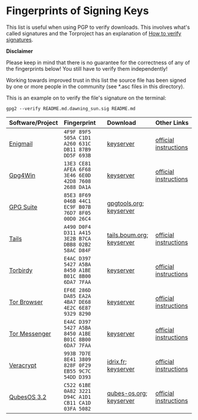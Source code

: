 # Fingerprints of Signing Keys

This list is useful when using PGP to verify downloads. This involves what's called signatures and the Torproject has an explanation of [How to verify signatures](https://www.torproject.org/docs/verifying-signatures.html.en).

**Disclaimer**

Please keep in mind that there is no guarantee for the correctness of any of the fingerprints below! You still have to verify them independently!

Working towards improved trust in this list the source file has been signed by one or more people in the community (see *.asc files in this directory).

This is an example on to verify the file's signature on the terminal:

```
gpg2 --verify README.md.dawning_sun.sig README.md
```

| Software/Project  | Fingerprint                       | Download     | Other Links  |
|:------------------|:----------------------------------|:-------------|:-------------|
| [Enigmail](https://www.enigmail.net/index.php/en/download) | `4F9F 89F5 505A C1D1 A260 631C DB11 87B9 DD5F 693B` | [keyserver](https://pgp.mit.edu/pks/lookup?op=vindex&search=0x4F9F89F5505AC1D1A260631CDB1187B9DD5F693B) | [official instructions](https://www.enigmail.net/index.php/en/verify-signature) |
| [Gpg4Win](https://gpg4win.org/download.html)               | `13E3 CE81 AFEA 6F68 3E46 6E0D 42D8 7608 2688 DA1A` | [keyserver](https://pgp.mit.edu/pks/lookup?op=vindex&search=0x13E3CE81AFEA6F683E466E0D42D876082688DA1A) | [official instructions](https://gpg4win.org/package-integrity.html) |
| [GPG Suite](https://gpgtools.org/)                         | `85E3 8F69 046B 44C1 EC9F B07B 76D7 8F05 00D0 26C4` | [gpgtools.org](https://gpgtools.org/GPGTools-00D026C4.asc); [keyserver](https://pgp.mit.edu/pks/lookup?op=vindex&search=0x85E38F69046B44C1EC9FB07B76D78F0500D026C4) | |
| [Tails](https://tails.boum.org/)                           | `A490 D0F4 D311 A415 3E2B B7CA DBB8 02B2 58AC D84F` | [tails.boum.org](https://tails.boum.org/tails-signing.key); [keyserver](https://pgp.mit.edu/pks/lookup?op=vindex&search=0xA490D0F4D311A4153E2BB7CADBB802B258ACD84F) | [official instructions](https://tails.boum.org/install/download/openpgp/index.en.html) |
| [Torbirdy](https://trac.torproject.org/projects/tor/wiki/torbirdy)        | `E4AC D397 5427 A5BA 8450 A1BE B01C 8B00 6DA7 7FAA` | [keyserver](https://pgp.mit.edu/pks/lookup?op=vindex&search=0xE4ACD3975427A5BA8450A1BEB01C8B006DA77FAA) | [official instructions](https://trac.torproject.org/projects/tor/wiki/torbirdy#VerifyingtheXPI) |
| [Tor Browser](https://www.torproject.org/download/download-easy.html.en)  | `EF6E 286D DA85 EA2A 4BA7 DE68 4E2C 6E87 9329 8290` | [keyserver](https://pgp.mit.edu/pks/lookup?op=vindex&search=0xEF6E286DDA85EA2A4BA7DE684E2C6E8793298290) | [official instructions](https://www.torproject.org/docs/verifying-signatures.html.en) |
| [Tor Messenger](https://trac.torproject.org/projects/tor/wiki/doc/TorMessenger)  | `E4AC D397 5427 A5BA 8450 A1BE B01C 8B00 6DA7 7FAA` | [keyserver](https://pgp.mit.edu/pks/lookup?op=vindex&search=0xE4ACD3975427A5BA8450A1BEB01C8B006DA77FAA) | [official instructions](https://trac.torproject.org/projects/tor/wiki/doc/TorMessenger#Downloads) |
| [Veracrypt](https://www.veracrypt.fr/en/Home.html)         | `993B 7D7E 8E41 3809 828F 0F29 EB55 9C7C 54DD D393` | [idrix.fr](https://www.idrix.fr/VeraCrypt/VeraCrypt_PGP_public_key.asc); [keyserver](https://pgp.mit.edu/pks/lookup?op=vindex&search=0x993B7D7E8E413809828F0F29EB559C7C54DDD393) | [official instructions](https://www.veracrypt.fr/en/Digital%20Signatures.html) |
| [QubesOS 3.2](https://www.qubes-os.org/downloads/)         | `C522 61BE 0A82 3221 D94C A1D1 CB11 CA1D 03FA 5082` | [qubes-os.org](https://keys.qubes-os.org/keys/qubes-master-signing-key.asc); [keyserver](https://pgp.mit.edu/pks/lookup?op=vindex&search=0xC52261BE0A823221D94CA1D1CB11CA1D03FA5082) | [official instructions](https://www.qubes-os.org/security/verifying-signatures/) |


